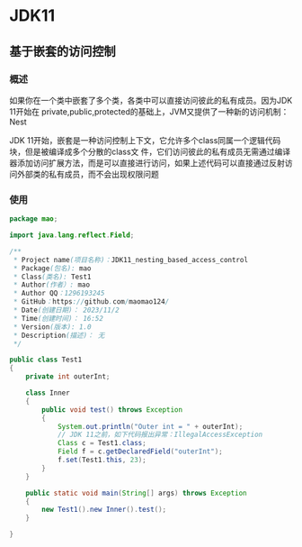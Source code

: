 

# JDK11

## 基于嵌套的访问控制

### 概述

如果你在一个类中嵌套了多个类，各类中可以直接访问彼此的私有成员。因为JDK 11开始在 private,public,protected的基础上，JVM又提供了一种新的访问机制：Nest

JDK 11开始，嵌套是一种访问控制上下文，它允许多个class同属一个逻辑代码块，但是被编译成多个分散的class文 件，它们访问彼此的私有成员无需通过编译器添加访问扩展方法，而是可以直接进行访问，如果上述代码可以直接通过反射访问外部类的私有成员，而不会出现权限问题



### 使用



```java
package mao;

import java.lang.reflect.Field;

/**
 * Project name(项目名称)：JDK11_nesting_based_access_control
 * Package(包名): mao
 * Class(类名): Test1
 * Author(作者）: mao
 * Author QQ：1296193245
 * GitHub：https://github.com/maomao124/
 * Date(创建日期)： 2023/11/2
 * Time(创建时间)： 16:52
 * Version(版本): 1.0
 * Description(描述)： 无
 */

public class Test1
{
    private int outerInt;

    class Inner
    {
        public void test() throws Exception
        {
            System.out.println("Outer int = " + outerInt);
            // JDK 11之前，如下代码报出异常：IllegalAccessException
            Class c = Test1.class;
            Field f = c.getDeclaredField("outerInt");
            f.set(Test1.this, 23);
        }
    }

    public static void main(String[] args) throws Exception
    {
        new Test1().new Inner().test();
    }

}
```



